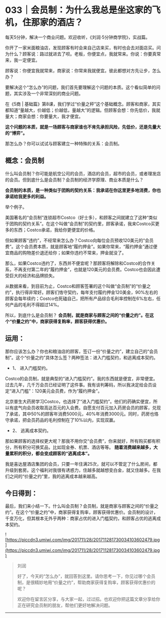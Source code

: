 # 033｜会员制：为什么我总是坐这家的飞机，住那家的酒店？

每天5分钟，解决一个商业问题。欢迎收听，《刘润·5分钟商学院》，实战篇。

你开了一家米面粮油店，发现顾客有时会来自己店来买，有时也会去对面店买。问为什么？顾客说：路过就进去了呗。老板，你便宜点，我就常来。你说：你要真常来，我一定便宜。

顾客说：你便宜我就常来，商家说：你常来我就便宜。彼此都想对方先让步，怎么办？

要解决这个“怎么办”的问题，我们首先要理解这个问题的本质。这个看似简单的问题，其实涉及一个非常深刻的商业问题。

在《5商 | 基础篇》第8课，我们学过“价量之秤”这个基础概念。顾客和商家，其实都知道“量越大，价越低；价越低，量越大”的逻辑。但顾客会想：你先低价，我就量大；商家会想：你要量大，我才便宜。

 **这个问题的本质，就是一场顾客与商家谁也不肯先承担风险，先低价，还是先量大的“博弈”。**

那怎么办？你可以试试与顾客建立一种特殊的关系：会员制。

## 概念：会员制

什么叫会员制？你可能是航空公司的会员，酒店的会员，超市的会员，或者理发店的会员。但到底什么是会员制？会员制的经济学原理、商业本质是什么？

 **会员制的本质，是一种类似于团购的契约关系：我承诺在你这里更多地消费，你也承诺给我更多的利益。**

举个例子。

美国著名的“会员制”连锁超市Costco（好士多），和顾客之间就建立了这种“类似于团购的契约关系”。在这个叫做“会员制”的契约里，顾客承诺，我来Costco买更多的东西；Costco承诺，我给你更便宜的价格。

但如果顾客“违约”，不经常来怎么办？Costco向每位会员预收120美元的“会员费”。这个会员费本质，就是顾客地“履约押金”。如果你常来，“履约押金”通过便宜商品的购物差价退还给你；如果你违约不常来，押金就没了。

那么，如果Costco违约了，东西并不便宜呢？那顾客将解除和Costco的合作关系，不再支付第二年的“履约押金”，也就是120美元的会员费。Costco也会因此遭受巨大的经济和品牌损失。

从数据来看，到目前为止，Costco和顾客签署的这个叫做“会员制”的“价量之约”，执行得非常好。顾客们恪守契约，每年支付履约押金120美金，90%左右的顾客会每年续约；Costco也死磕自己，把所有产品综合毛利率控制在6%左右，任何产品的毛利不得超过14%。

所以，到底什么是会员制？ **会员制，就是商家与顾客之间的“价量之约”。在这个“价量之约”中，商家获得复购率，顾客获得优惠价。**

## 运用：

那你应该怎么办？你也和粮油店的顾客，签订一份“价量之约”，建立自己的“会员制”。这个“价量之约”具体怎么签？两种签法：进入门槛契约，和逃离成本契约。

* 1、 进入门槛契约。

Costco的会员制，就是典型的“进入门槛契约”。我的东西就是便宜，非常便宜。过去几年，几千万会员已经证明了这件事。我有谈判筹码，所以我决定给会员设定“进入门槛”：120美元会员费，作为“履约押金”。

北京普生大药房学习Costco，也选择了“进入门槛契约”。他们的药确实便宜，所以有底气向会员收取高达百元的入会费。自愿支付百元加入药房会员的顾客，兑现了承诺，其中50%的顾客年消费5000元，40%年消费3000元。同时，药房也恪守承诺，把会员药品的毛利控制在了10%以内，实现双赢。

* 2、 逃离成本契约。

那如果顾客的选择权更大呢？那我不用你交“会员费”，你来就好，所有购买都有积分，所有积分可换奖品，比如现金券、机票、酒店等等。 **随着消费越来越多，大量累积的积分，都会变成顾客的“逃离成本”。**

我是喜达屋酒店集团的会员，只要一年住满25次，就可以不管定了什么房间，都升级到套房。这个福利对我很有诱惑力，住越多就越想变白金，就又住越多。在我们之间的“价量之约”里，我的逃离成本越来越高。

## 今日得到：

最后，我们来小结一下。什么叫会员制？会员制，就是商家与顾客之间的“价量之约”。在这个“价量之约”中，商家获得复购率，顾客获得优惠价。会员制的设计，千变万化，但其根本无外乎两种：商家占优的进入门槛契约，和顾客占优的逃离成本契约。

![https://piccdn3.umiwi.com/img/201711/28/201711281730034103602479.jpg](https://piccdn3.umiwi.com/img/201711/28/201711281730034103602479.jpg)

> 刘润
> 
> 好了，今天的“怎么办”，就回答到这里。请你思考一下，你见过哪个会员制，是很精妙地用“价量之约”，帮助商家获得复购率，顾客获得优惠价的呢？
> 
> 欢迎你在留言区分享，与大家一起，过过招。也欢迎你把这篇文章分享给你正在研究会员制的朋友，帮他们更好地解决问题。

---
